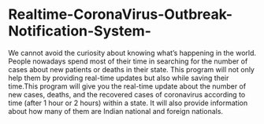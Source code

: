 # Realtime-CoronaVirus-Outbreak-Notification-System-
We cannot avoid the curiosity about knowing what’s happening in the world. People nowadays spend most of their time in searching for the number of cases about new patients or deaths in their state. This program will not only help them by providing real-time updates but also while saving their time.This program will give you the real-time update about the number of new cases, deaths, and the recovered cases of coronavirus according to time (after 1 hour or 2 hours) within a state. It will also provide information about how many of them are Indian national and foreign nationals.
